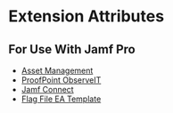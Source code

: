 # Extension Attributes
## For Use With Jamf Pro

- [Asset Management](https://github.com/scriptsandthings/Jamf_things/tree/master/Extension%20Attributes/Asset%20Management)
- [ProofPoint ObserveIT](https://github.com/scriptsandthings/Jamf_things/tree/master/Extension%20Attributes/ProofPoint%20ObserveIT)
- [Jamf Connect](https://github.com/scriptsandthings/Jamf_things/tree/master/Extension%20Attributes/Jamf%20Connect)
- [Flag File EA Template](https://github.com/scriptsandthings/Jamf_things/blob/master/Extension%20Attributes/Flag_File_Check_Template.zsh)
